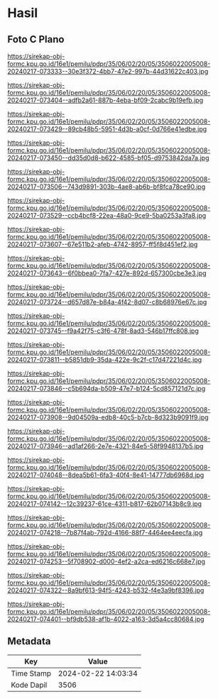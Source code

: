 # Hasil

## Foto C Plano

https://sirekap-obj-formc.kpu.go.id/16e1/pemilu/pdpr/35/06/02/20/05/3506022005008-20240217-073333--30e3f372-4bb7-47e2-997b-44d31622c403.jpg

https://sirekap-obj-formc.kpu.go.id/16e1/pemilu/pdpr/35/06/02/20/05/3506022005008-20240217-073404--adfb2a61-887b-4eba-bf09-2cabc9b19efb.jpg

https://sirekap-obj-formc.kpu.go.id/16e1/pemilu/pdpr/35/06/02/20/05/3506022005008-20240217-073429--89cb48b5-5951-4d3b-a0cf-0d766e41edbe.jpg

https://sirekap-obj-formc.kpu.go.id/16e1/pemilu/pdpr/35/06/02/20/05/3506022005008-20240217-073450--dd35d0d8-b622-4585-bf05-d9753842da7a.jpg

https://sirekap-obj-formc.kpu.go.id/16e1/pemilu/pdpr/35/06/02/20/05/3506022005008-20240217-073506--743d9891-303b-4ae8-ab6b-bf8fca78ce90.jpg

https://sirekap-obj-formc.kpu.go.id/16e1/pemilu/pdpr/35/06/02/20/05/3506022005008-20240217-073529--ccb4bcf8-22ea-48a0-9ce9-5ba0253a3fa8.jpg

https://sirekap-obj-formc.kpu.go.id/16e1/pemilu/pdpr/35/06/02/20/05/3506022005008-20240217-073607--67e511b2-afeb-4742-8957-ff5f8d451ef2.jpg

https://sirekap-obj-formc.kpu.go.id/16e1/pemilu/pdpr/35/06/02/20/05/3506022005008-20240217-073643--6f0bbea0-7fa7-427e-892d-657300cbe3e3.jpg

https://sirekap-obj-formc.kpu.go.id/16e1/pemilu/pdpr/35/06/02/20/05/3506022005008-20240217-073724--d657d87e-b84a-4f42-8d07-c8b68976e67c.jpg

https://sirekap-obj-formc.kpu.go.id/16e1/pemilu/pdpr/35/06/02/20/05/3506022005008-20240217-073745--f9a42f75-c3f6-478f-8ad3-546b17ffc808.jpg

https://sirekap-obj-formc.kpu.go.id/16e1/pemilu/pdpr/35/06/02/20/05/3506022005008-20240217-073811--b5851db9-35da-422e-9c2f-c17d47221d4c.jpg

https://sirekap-obj-formc.kpu.go.id/16e1/pemilu/pdpr/35/06/02/20/05/3506022005008-20240217-073846--c5b694da-b509-47e7-b124-5cd857121d7c.jpg

https://sirekap-obj-formc.kpu.go.id/16e1/pemilu/pdpr/35/06/02/20/05/3506022005008-20240217-073908--9d04509a-edb8-40c5-b7cb-8d323b9091f9.jpg

https://sirekap-obj-formc.kpu.go.id/16e1/pemilu/pdpr/35/06/02/20/05/3506022005008-20240217-073946--ad1af266-2e7e-4321-84e5-58f9948137b5.jpg

https://sirekap-obj-formc.kpu.go.id/16e1/pemilu/pdpr/35/06/02/20/05/3506022005008-20240217-074048--8dea5b61-6fa3-40f4-8e41-14777db6968d.jpg

https://sirekap-obj-formc.kpu.go.id/16e1/pemilu/pdpr/35/06/02/20/05/3506022005008-20240217-074142--12c39237-61ce-4311-b817-62b07143b8c9.jpg

https://sirekap-obj-formc.kpu.go.id/16e1/pemilu/pdpr/35/06/02/20/05/3506022005008-20240217-074218--7b87f4ab-792d-4166-88f7-4464ee4eecfa.jpg

https://sirekap-obj-formc.kpu.go.id/16e1/pemilu/pdpr/35/06/02/20/05/3506022005008-20240217-074253--5f708902-d000-4ef2-a2ca-ed6216c668e7.jpg

https://sirekap-obj-formc.kpu.go.id/16e1/pemilu/pdpr/35/06/02/20/05/3506022005008-20240217-074322--8a9bf613-94f5-4243-b532-f4e3a9bf8396.jpg

https://sirekap-obj-formc.kpu.go.id/16e1/pemilu/pdpr/35/06/02/20/05/3506022005008-20240217-074401--bf9db538-af1b-4022-a163-3d5a4cc80684.jpg


## Metadata

| Key        | Value               |
| ---------- | ------------------- |
| Time Stamp | 2024-02-22 14:03:34 |
| Kode Dapil | 3506                |



